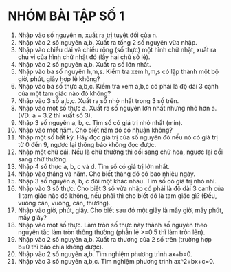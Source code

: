 # **NHÓM BÀI TẬP SỐ 1**

1. Nhập vào số nguyên n, xuất ra trị tuyệt đối của n.
2. Nhập vào 2 số nguyên a,b. Xuất ra tổng 2 số nguyên vừa nhập. 
3. Nhập vào chiều dài và chiều rộng (số thực) một hình chữ nhật, xuất ra chu vi của
   hình chữ nhật đó (lấy hai chữ số lẻ). 
4. Nhập vào 2 số nguyên a,b. Xuất ra số lớn nhất. 
5. Nhập vào ba số nguyên h,m,s. Kiểm tra xem h,m,s có lập thành một bộ giờ, phút,
   giây hợp lệ không? 
6. Nhập vào ba số thực a,b,c. Kiểm tra xem a,b,c có phải là độ dài 3 cạnh của một tam
   giác nào đó không? 
7. Nhập vào 3 số a,b,c. Xuất ra số nhỏ nhất trong 3 số trên.
8. Nhập vào một số thực a. Xuất ra số nguyên lớn nhất nhưng nhỏ hơn a. (VD: a = 3.2
   thì xuất số 3).
9. Nhập 3 số nguyên a, b, c. Tìm số có giá trị nhỏ nhất (min). 
10. Nhập vào một năm. Cho biết năm đó có nhuận không? 
11. Nhập một số bất kỳ. Hãy đọc giá trị của số nguyên đó nếu nó có giá trị từ 0 đến 9,
    ngược lại thông báo không đọc được. 
12. Nhập một chữ cái. Nếu là chữ thường thì đổi sang chữ hoa, ngược lại đổi sang chữ
    thường.
13. Nhập 4 số thực a, b, c và d. Tìm số có giá trị lớn nhất. 
14. Nhập vào tháng và năm. Cho biết tháng đó có bao nhiêu ngày. 
15. Nhập 3 số nguyên a, b, c đôi một khác nhau. Tìm số có giá trị nhỏ nhì. 
16. Nhập vào 3 số thực. Cho biết 3 số vừa nhập có phải là độ dài 3 cạnh của 1 tam giác
    nào đó không, nếu phải thì cho biết đó là tam giác gì? (Đều, vuông cân, vuông, cân,
    thường).
17. Nhập vào giờ, phút, giây. Cho biết sau đó một giây là mấy giờ, mấy phút, mấy giây? 
18. Nhập vào một số thực. Làm tròn số thực này thành số nguyên theo nguyên tắc làm
    tròn thông thường (phần lẻ >=0.5 thì làm tròn lên).
19. Nhập vào 2 số nguyên a,b. Xuất ra thương của 2 số trên (trường hợp b=0 thì báo
    chia không được). 
20. Nhập vào 2 số nguyên a,b. Tìm nghiệm phương trình ax+b=0. 
21. Nhập vào 3 số nguyên a,b,c. Tìm nghiệm phương trình ax^2+bx+c=0.